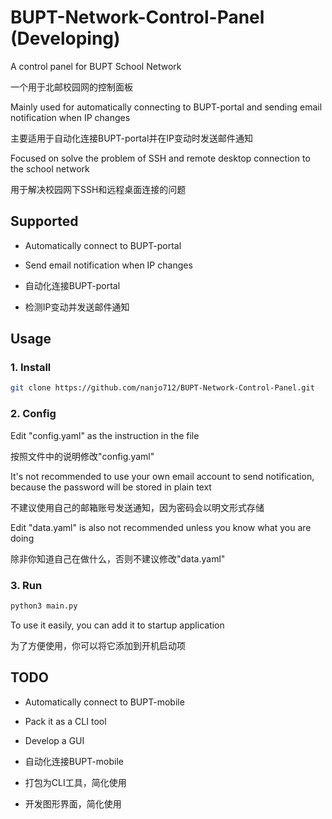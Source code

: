 # BUPT-Network-Control-Panel (Developing)

A control panel for BUPT School Network

一个用于北邮校园网的控制面板

Mainly used for automatically connecting to BUPT-portal and sending email notification when IP changes

主要适用于自动化连接BUPT-portal并在IP变动时发送邮件通知

Focused on solve the problem of SSH and remote desktop connection to the school network

用于解决校园网下SSH和远程桌面连接的问题

## Supported

- Automatically connect to BUPT-portal
- Send email notification when IP changes

- 自动化连接BUPT-portal
- 检测IP变动并发送邮件通知

## Usage

### 1. Install

```bash
git clone https://github.com/nanjo712/BUPT-Network-Control-Panel.git
```

### 2. Config

Edit "config.yaml" as the instruction in the file

按照文件中的说明修改"config.yaml"

It's not recommended to use your own email account to send notification, because the password will be stored in plain
text

不建议使用自己的邮箱账号发送通知，因为密码会以明文形式存储

Edit "data.yaml" is also not recommended unless you know what you are doing

除非你知道自己在做什么，否则不建议修改"data.yaml"

### 3. Run

```bash
python3 main.py
```

To use it easily, you can add it to startup application

为了方便使用，你可以将它添加到开机启动项

## TODO

- Automatically connect to BUPT-mobile
- Pack it as a CLI tool
- Develop a GUI

- 自动化连接BUPT-mobile
- 打包为CLI工具，简化使用
- 开发图形界面，简化使用


